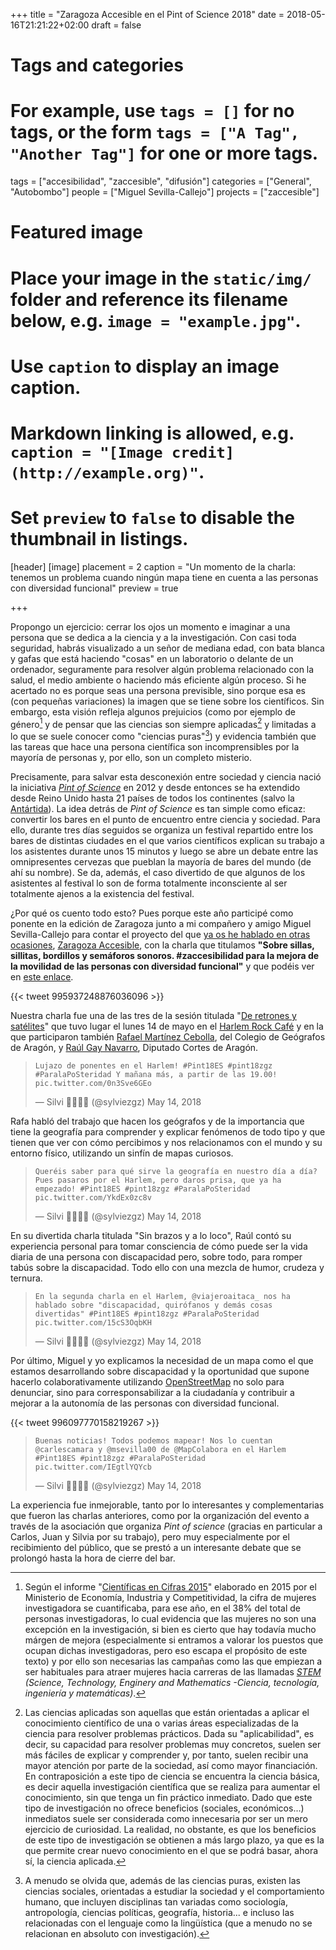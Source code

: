 +++
title = "Zaragoza Accesible en el Pint of Science 2018"
date = 2018-05-16T21:21:22+02:00
draft = false

# Tags and categories
# For example, use `tags = []` for no tags, or the form `tags = ["A Tag", "Another Tag"]` for one or more tags.
tags = ["accesibilidad", "zaccesible", "difusión"]
categories = ["General", "Autobombo"]
people = ["Miguel Sevilla-Callejo"]
projects = ["zaccesible"]

# Featured image
# Place your image in the `static/img/` folder and reference its filename below, e.g. `image = "example.jpg"`.
# Use `caption` to display an image caption.
#   Markdown linking is allowed, e.g. `caption = "[Image credit](http://example.org)"`.
# Set `preview` to `false` to disable the thumbnail in listings.
[header]
[image]
placement = 2
caption = "Un momento de la charla: tenemos un problema cuando ningún mapa tiene en cuenta a las personas con diversidad funcional"
preview = true



+++

Propongo un ejercicio: cerrar los ojos un momento e imaginar a una persona que se dedica a la ciencia y a la investigación. Con casi toda seguridad, habrás visualizado a un señor de mediana edad, con bata blanca y gafas que está haciendo "cosas" en un laboratorio o delante de un ordenador, seguramente para resolver algún problema relacionado con la salud, el medio ambiente o haciendo más eficiente algún proceso. Si he acertado no es porque seas una persona previsible, sino porque esa es (con pequeñas variaciones) la imagen que se tiene sobre los científicos.
Sin embargo, esta visión refleja algunos prejuicios (como por ejemplo de género[^género] y de pensar que las ciencias son siempre aplicadas[^ciencias-aplicadas] y limitadas a lo que se suele conocer como "ciencias puras"[^ciencias]) y evidencia también que las tareas que hace una persona científica son incomprensibles por la mayoría de personas y, por ello, son un completo misterio.

Precisamente, para salvar esta desconexión entre sociedad y ciencia nació la iniciativa *[Pint of Science](http://pintofscience.com/)* en 2012 y desde entonces se ha extendido desde Reino Unido hasta 21 países de todos los continentes (salvo la [Antártida](https://es.wikipedia.org/wiki/Ant%C3%A1rtida)). La idea detrás de *Pint of Science* es tan simple como eficaz: convertir los bares en el punto de encuentro entre ciencia y sociedad. Para ello, durante tres días seguidos se organiza un festival repartido entre los bares de distintas ciudades en el que varios científicos explican su trabajo a los asistentes durante unos 15 minutos y luego se abre un debate entre las omnipresentes cervezas que pueblan la mayoría de bares del mundo (de ahí su nombre). Se da, además, el caso divertido de que algunos de los asistentes al festival lo son de forma totalmente inconsciente al ser totalmente ajenos a la existencia del festival.

¿Por qué os cuento todo esto? Pues porque este año participé como ponente en la edición de Zaragoza junto a mi compañero y amigo Miguel Sevilla-Callejo para contar el proyecto del que [ya os he hablado en otras ocasiones](/tags/zaccesible/), [Zaragoza Accesible](http://zaccesible.usj.es), con la charla que titulamos **"Sobre sillas, sillitas, bordillos y semáforos sonoros. #zaccesibilidad para la mejora de la movilidad de las personas con diversidad funcional"** y que podéis ver en [este enlace](https://docs.google.com/presentation/d/1DrJLiy1Anz5QVmtEzVSutUwgi11ed6GU3Sj0xwLKS1Q/present?token=AC4w5Vi4YPTT9iagAnw9BGmGWbIeXDUpcg%3A1526741667308&ouid=109388546839766604244&includes_info_params=1&noreplica=1&slide=id.g3a8ce69d2b_1_78).

{{< tweet 995937248876036096 >}}

Nuestra charla fue una de las tres de la sesión titulada "[De retrones y satélites](http://pintofscience.es/event/de-retrones-y-satelites)" que tuvo lugar el lunes 14 de mayo en el [Harlem Rock Café](https://www.openstreetmap.org/node/5615228922) y en la que participaron también [Rafael Martínez Cebolla](http://twitter.com/galactero), del Colegio de Geógrafos de Aragón, y [Raúl Gay Navarro](http://www.twitter.com/viajeroaitaca_), Diputado Cortes de Aragón.

>     Lujazo de ponentes en el Harlem! #Pint18ES #pint18zgz #ParalaPoSteridad Y mañana más, a partir de las 19.00! pic.twitter.com/0n3Sve6GEo
>    — Silvi 🤷🤦🏽‍♀️ (@sylviezgz) May 14, 2018

Rafa habló del trabajo que hacen los geógrafos y de la importancia que tiene la geografía para comprender y explicar fenómenos de todo tipo y que tienen que ver con cómo percibimos y nos relacionamos con el mundo y su entorno físico, utilizando un sinfín de mapas curiosos.

>     Queréis saber para qué sirve la geografía en nuestro día a día? Pues pasaros por el Harlem, pero daros prisa, que ya ha empezado! #Pint18ES #pint18zgz #ParalaPoSteridad pic.twitter.com/YkdEx0zc8v
>    — Silvi 🤷🤦🏽‍♀️ (@sylviezgz) May 14, 2018

En su divertida charla titulada "Sin brazos y a lo loco", Raúl contó su experiencia personal para tomar consciencia de cómo puede ser la vida diaria de una persona con discapacidad pero, sobre todo, para romper tabús sobre la discapacidad. Todo ello con una mezcla de humor, crudeza y ternura.

>     En la segunda charla en el Harlem, @viajeroaitaca_ nos ha hablado sobre "discapacidad, quirófanos y demás cosas divertidas" #Pint18ES #pint18zgz #ParalaPoSteridad pic.twitter.com/15cS3OqbKH
>    — Silvi 🤷🤦🏽‍♀️ (@sylviezgz) May 14, 2018

Por último, Miguel y yo explicamos la necesidad de un mapa como el que estamos desarrollando sobre discapacidad y la oportunidad que supone hacerlo colaborativamente utilizando [OpenStreetMap](http://openstreetmap.org) no solo para denunciar, sino para corresponsabilizar a la ciudadanía y contribuir a mejorar a la autonomía de las personas con diversidad funcional.


{{< tweet 996097770158219267 >}}

>     Buenas noticias! Todos podemos mapear! Nos lo cuentan @carlescamara y @msevilla00 de @MapColabora en el Harlem #Pint18ES #pint18zgz #ParalaPoSteridad pic.twitter.com/IEgtlYQYcb
>    — Silvi 🤷🤦🏽‍♀️ (@sylviezgz) May 14, 2018

La experiencia fue inmejorable, tanto por lo interesantes y complementarias que fueron las charlas anteriores, como por la organización del evento a través de la asociación que organiza *Pint of science* (gracias en particular a Carlos, Juan y Silvia por su trabajo), pero muy especialmente por el recibimiento del público, que se prestó a un interesante debate que se prolongó hasta la hora de cierre del bar.



[^género]: Según el informe "[Científicas en Cifras 2015](http://www.idi.mineco.gob.es/portal/site/MICINN/menuitem.edc7f2029a2be27d7010721001432ea0/?vgnextoid=752ee3cc5581a510VgnVCM1000001d04140aRCRD&vgnextchannel=4346846085f90210VgnVCM1000001034e20aRCRD)" elaborado en 2015 por el Ministerio de Economía, Industria y Competitividad, la cifra de mujeres investigadora se cuantificaba, para ese año, en el 38% del total de personas investigadoras, lo cual evidencia que las mujeres no son una excepción en la investigación, si bien es cierto que hay todavía mucho márgen de mejora (especialmente si entramos a valorar los puestos que ocupan dichas investigadoras, pero eso escapa el propósito de este texto) y por ello son necesarias las campañas como las que empiezan a ser habituales para atraer mujeres hacia carreras de las llamadas *[STEM](https://en.wikipedia.org/wiki/Science,_technology,_engineering,_and_mathematics) (Science, Technology, Enginery and Mathematics -Ciencia, tecnología, ingeniería y matemáticas)*.
[^ciencias-aplicadas]: Las ciencias aplicadas son aquellas que están orientadas a aplicar el conocimiento científico de una o varias áreas especializadas de la ciencia para resolver problemas prácticos. Dada su "aplicabilidad", es decir, su capacidad para resolver problemas muy concretos, suelen ser más fáciles de explicar y comprender y, por tanto, suelen recibir una mayor atención por parte de la sociedad, así como mayor financiación. En contraposición a este tipo de ciencia se encuentra la ciencia básica, es decir aquella investigación científica que se realiza para aumentar el conocimiento, sin que tenga un fin práctico inmediato. Dado que este tipo de investigación no ofrece beneficios (sociales, económicos...) inmediatos suele ser considerada como innecesaria por ser un mero ejercicio de curiosidad. La realidad, no obstante, es que los beneficios de este tipo de investigación se obtienen a más largo plazo, ya que es la que permite crear nuevo conocimiento en el que se podrá basar, ahora sí, la ciencia aplicada.
[^ciencias]: A menudo se olvida que, además de las ciencias puras, existen las ciencias sociales, orientadas a estudiar la sociedad y el comportamiento humano, que incluyen disciplinas tan variadas como sociología, antropología, ciencias políticas, geografía, historia... e incluso las relacionadas con el lenguaje como la lingüística (que a menudo no se relacionan en absoluto con investigación).
